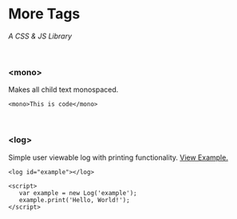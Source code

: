 # More Tags
*A CSS & JS Library*

<br>

### \<mono\>
Makes all child text monospaced.
```
<mono>This is code</mono>
```

<br>

### \<log\>
Simple user viewable log with printing functionality. [View Example.](examples/log.html)  
```
<log id="example"></log>

<script>
   var example = new Log('example');
   example.print('Hello, World!');
</script>
```
